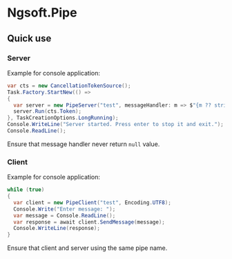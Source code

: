 # Ngsoft.Pipe
## Quick use
### Server
Example for console application:
```c#
var cts = new CancellationTokenSource();
Task.Factory.StartNew(() =>
{
  var server = new PipeServer("test", messageHandler: m => $"{m ?? string.Empty}_received", Encoding.UTF8);
  server.Run(cts.Token);
}, TaskCreationOptions.LongRunning);
Console.WriteLine("Server started. Press enter to stop it and exit.");
Console.ReadLine();
```
Ensure that message handler never return ```null``` value.
### Client
Example for console application:
```c#
while (true)
{
  var client = new PipeClient("test", Encoding.UTF8);
  Console.Write("Enter message: ");
  var message = Console.ReadLine();
  var response = await client.SendMessage(message);
  Console.WriteLine(response);
}
```
Ensure that client and server using the same pipe name.
